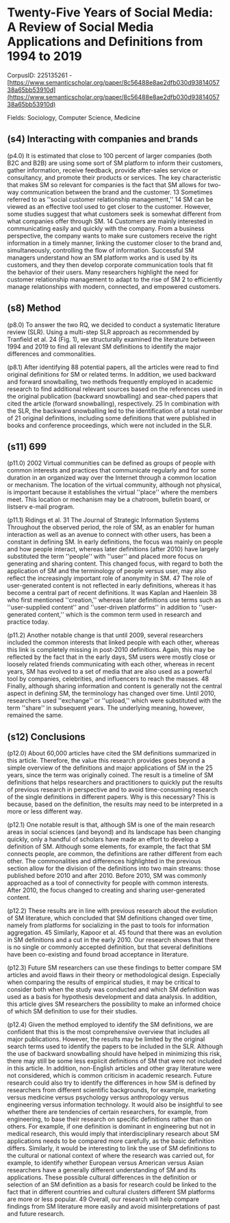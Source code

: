 # Twenty-Five Years of Social Media: A Review of Social Media Applications and Definitions from 1994 to 2019

CorpusID: 225135261 - [https://www.semanticscholar.org/paper/8c56488e8ae2dfb030d9381405738a65bb53910d](https://www.semanticscholar.org/paper/8c56488e8ae2dfb030d9381405738a65bb53910d)

Fields: Sociology, Computer Science, Medicine

## (s4) Interacting with companies and brands
(p4.0) It is estimated that close to 100 percent of larger companies (both B2C and B2B) are using some sort of SM platform to inform their customers, gather information, receive feedback, provide after-sales service or consultancy, and promote their products or services. The key characteristic that makes SM so relevant for companies is the fact that SM allows for two-way communication between the brand and the customer. 13 Sometimes referred to as ''social customer relationship management,'' 14 SM can be viewed as an effective tool used to get closer to the customer. However, some studies suggest that what customers seek is somewhat different from what companies offer through SM. 14 Customers are mainly interested in communicating easily and quickly with the company. From a business perspective, the company wants to make sure customers receive the right information in a timely manner, linking the customer closer to the brand and, simultaneously, controlling the flow of information. Successful SM managers understand how an SM platform works and is used by its customers, and they then develop corporate communication tools that fit the behavior of their users. Many researchers highlight the need for customer relationship management to adapt to the rise of SM 2 to efficiently manage relationships with modern, connected, and empowered customers.
## (s8) Method
(p8.0) To answer the two RQ, we decided to conduct a systematic literature review (SLR). Using a multi-step SLR approach as recommended by Tranfield et al. 24 (Fig. 1), we structurally examined the literature between 1994 and 2019 to find all relevant SM definitions to identify the major differences and commonalities.

(p8.1) After identifying 88 potential papers, all the articles were read to find original definitions for SM or related terms. In addition, we used backward and forward snowballing, two methods frequently employed in academic research to find additional relevant sources based on the references used in the original publication (backward snowballing) and sear-ched papers that cited the article (forward snowballing), respectively. 25 In combination with the SLR, the backward snowballing led to the identification of a total number of 21 original definitions, including some definitions that were published in books and conference proceedings, which were not included in the SLR.
## (s11) 699
(p11.0) 2002 Virtual communities can be defined as groups of people with common interests and practices that communicate regularly and for some duration in an organized way over the Internet through a common location or mechanism. The location of the virtual community, although not physical, is important because it establishes the virtual ''place'' where the members meet. This location or mechanism may be a chatroom, bulletin board, or listserv e-mail program.

(p11.1) Ridings et al. 31 The Journal of Strategic Information Systems Throughout the observed period, the role of SM, as an enabler for human interaction as well as an avenue to connect with other users, has been a constant in defining SM. In early definitions, the focus was mainly on people and how people interact, whereas later definitions (after 2010) have largely substituted the term ''people'' with ''user'' and placed more focus on generating and sharing content. This changed focus, with regard to both the application of SM and the terminology of people versus user, may also reflect the increasingly important role of anonymity in SM. 47 The role of user-generated content is not reflected in early definitions, whereas it has become a central part of recent definitions. It was Kaplan and Haenlein 38 who first mentioned ''creation,'' whereas later definitions use terms such as ''user-supplied content'' and ''user-driven platforms'' in addition to ''user-generated content,'' which is the common term used in research and practice today.

(p11.2) Another notable change is that until 2009, several researchers included the common interests that linked people with each other, whereas this link is completely missing in post-2010 definitions. Again, this may be reflected by the fact that in the early days, SM users were mostly close or loosely related friends communicating with each other, whereas in recent years, SM has evolved to a set of media that are also used as a powerful tool by companies, celebrities, and influencers to reach the masses. 48 Finally, although sharing information and content is generally not the central aspect in defining SM, the terminology has changed over time. Until 2010, researchers used ''exchange'' or ''upload,'' which were substituted with the term ''share'' in subsequent years. The underlying meaning, however, remained the same.
## (s12) Conclusions
(p12.0) About 60,000 articles have cited the SM definitions summarized in this article. Therefore, the value this research provides goes beyond a simple overview of the definitions and major applications of SM in the 25 years, since the term was originally coined. The result is a timeline of SM definitions that helps researchers and practitioners to quickly put the results of previous research in perspective and to avoid time-consuming research of the single definitions in different papers. Why is this necessary? This is because, based on the definition, the results may need to be interpreted in a more or less different way.

(p12.1) One notable result is that, although SM is one of the main research areas in social sciences (and beyond) and its landscape has been changing quickly, only a handful of scholars have made an effort to develop a definition of SM. Although some elements, for example, the fact that SM connects people, are common, the definitions are rather different from each other. The commonalities and differences highlighted in the previous section allow for the division of the definitions into two main streams: those published before 2010 and after 2010. Before 2010, SM was commonly approached as a tool of connectivity for people with common interests. After 2010, the focus changed to creating and sharing user-generated content.

(p12.2) These results are in line with previous research about the evolution of SM literature, which concluded that SM definitions changed over time, namely from platforms for socializing in the past to tools for information aggregation. 45 Similarly, Kapoor et al. 45 found that there was an evolution in SM definitions and a cut in the early 2010. Our research shows that there is no single or commonly accepted definition, but that several definitions have been co-existing and found broad acceptance in literature.

(p12.3) Future SM researchers can use these findings to better compare SM articles and avoid flaws in their theory or methodological design. Especially when comparing the results of empirical studies, it may be critical to consider both when the study was conducted and which SM definition was used as a basis for hypothesis development and data analysis. In addition, this article gives SM researchers the possibility to make an informed choice of which SM definition to use for their studies.

(p12.4) Given the method employed to identify the SM definitions, we are confident that this is the most comprehensive overview that includes all major publications. However, the results may be limited by the original search terms used to identify the papers to be included in the SLR. Although the use of backward snowballing should have helped in minimizing this risk, there may still be some less explicit definitions of SM that were not included in this article. In addition, non-English articles and other gray literature were not considered, which is common criticism in academic research. Future research could also try to identify the differences in how SM is defined by researchers from different scientific backgrounds, for example, marketing versus medicine versus psychology versus anthropology versus engineering versus information technology. It would also be insightful to see whether there are tendencies of certain researchers, for example, from engineering, to base their research on specific definitions rather than on others. For example, if one definition is dominant in engineering but not in medical research, this would imply that interdisciplinary research about SM applications needs to be compared more carefully, as the basic definition differs. Similarly, it would be interesting to link the use of SM definitions to the cultural or national context of where the research was carried out, for example, to identify whether European versus American versus Asian researchers have a generally different understanding of SM and its applications. These possible cultural differences in the definition or selection of an SM definition as a basis for research could be linked to the fact that in different countries and cultural clusters different SM platforms are more or less popular. 49 Overall, our research will help compare findings from SM literature more easily and avoid misinterpretations of past and future research.
